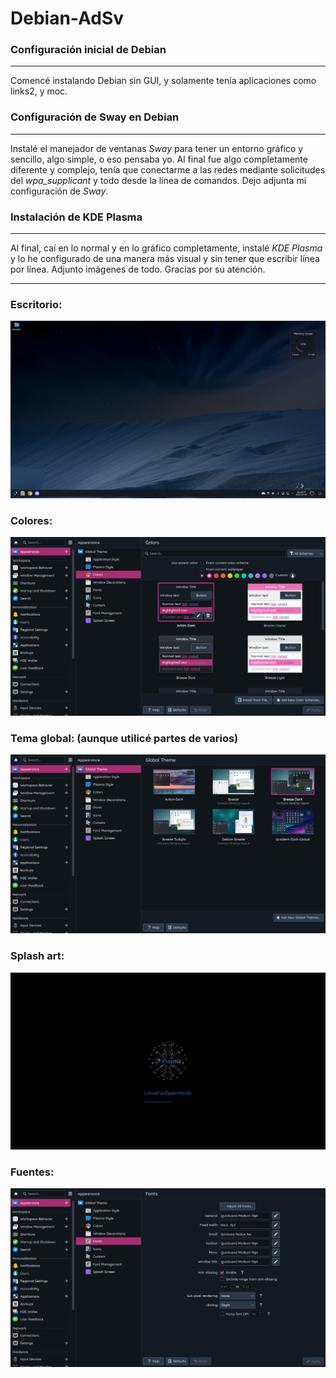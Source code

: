# Debian-AdSv

### Configuración inicial de Debian
---
Comencé instalando Debian sin GUI, y solamente tenía aplicaciones como links2, y moc.
### Configuración de Sway en Debian
---
Instalé el manejador de ventanas *Sway* para tener un entorno gráfico y sencillo, algo simple, o eso pensaba yo.
Al final fue algo completamente diferente y complejo, tenía que conectarme a las redes mediante solicitudes del *wpa_supplicant* y todo desde la línea de comandos.
Dejo adjunta mi configuración de *Sway*.
### Instalación de KDE Plasma
---
Al final, caí en lo normal y en lo gráfico completamente, instalé *KDE Plasma* y lo he configurado de una manera más visual y sin tener que escribir línea por línea.
Adjunto imágenes de todo.
Gracias por su atención.


---

### Escritorio:
![desktop view:](desktop-debian.png)
### Colores:
![config view:](colors-debian.png)
### Tema global: (aunque utilicé partes de varios)
![theme view:](global-theme-debian.png)
### Splash art:
![splash-art view:](plasma-splash-debian.png)
### Fuentes:
![fonts view:](fonts-debian.png)
